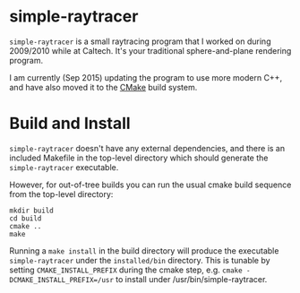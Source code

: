 simple-raytracer
================

`simple-raytracer` is a small raytracing program that I worked on during 2009/2010 while at Caltech.
It's your traditional sphere-and-plane rendering program.

I am currently (Sep 2015) updating the program to use more modern C++, and have also moved it to the [CMake][0] build system.

[0]: http://www.cmake.org/

Build and Install
=================

`simple-raytracer` doesn't have any external dependencies, and there is an included Makefile in the top-level directory which should generate the `simple-raytracer` executable.

However, for out-of-tree builds you can run the usual cmake build sequence from the top-level directory:

    mkdir build
    cd build
    cmake ..
    make

Running a `make install` in the build directory will produce the executable `simple-raytracer` under the `installed/bin` directory.
This is tunable by setting `CMAKE_INSTALL_PREFIX` during the cmake step, e.g. `cmake -DCMAKE_INSTALL_PREFIX=/usr` to install under /usr/bin/simple-raytracer.
